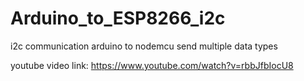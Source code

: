# Arduino_to_ESP8266_i2c
i2c communication arduino to nodemcu send multiple data types

youtube video link: https://www.youtube.com/watch?v=rbbJfbIocU8
